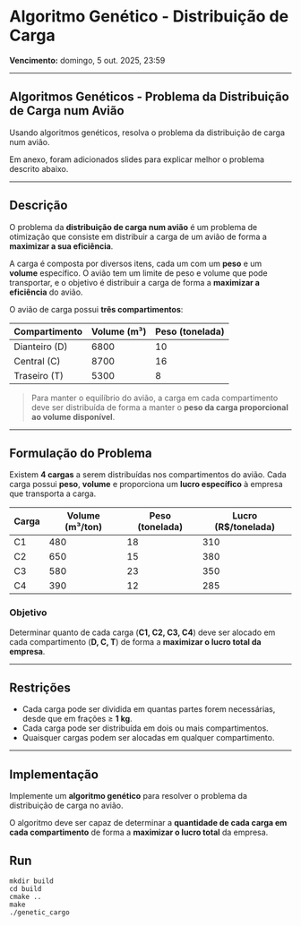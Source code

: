 # Algoritmo Genético - Distribuição de Carga

**Vencimento:** domingo, 5 out. 2025, 23:59

---

## Algoritmos Genéticos - Problema da Distribuição de Carga num Avião

Usando algoritmos genéticos, resolva o problema da distribuição de carga num avião.

Em anexo, foram adicionados slides para explicar melhor o problema descrito abaixo.

---

## Descrição

O problema da **distribuição de carga num avião** é um problema de otimização que consiste em distribuir a carga de um avião de forma a **maximizar a sua eficiência**.

A carga é composta por diversos itens, cada um com um **peso** e um **volume** específico.
O avião tem um limite de peso e volume que pode transportar, e o objetivo é distribuir a carga de forma a **maximizar a eficiência** do avião.

O avião de carga possui **três compartimentos**:

| Compartimento | Volume (m³) | Peso (tonelada) |
|---------------|-------------|-----------------|
| Dianteiro (D) | 6800        | 10              |
| Central (C)   | 8700        | 16              |
| Traseiro (T)  | 5300        | 8               |

> Para manter o equilíbrio do avião, a carga em cada compartimento deve ser distribuída de forma a manter o **peso da carga proporcional ao volume disponível**.

---

## Formulação do Problema

Existem **4 cargas** a serem distribuídas nos compartimentos do avião.
Cada carga possui **peso**, **volume** e proporciona um **lucro específico** à empresa que transporta a carga.

| Carga | Volume (m³/ton) | Peso (tonelada) | Lucro (R$/tonelada) |
|-------|-----------------|-----------------|---------------------|
| C1    | 480             | 18              | 310                 |
| C2    | 650             | 15              | 380                 |
| C3    | 580             | 23              | 350                 |
| C4    | 390             | 12              | 285                 |

### Objetivo

Determinar quanto de cada carga (**C1, C2, C3, C4**) deve ser alocado em cada compartimento (**D, C, T**) de forma a **maximizar o lucro total da empresa**.

---

## Restrições

- Cada carga pode ser dividida em quantas partes forem necessárias, desde que em frações ≥ **1 kg**.
- Cada carga pode ser distribuída em dois ou mais compartimentos.
- Quaisquer cargas podem ser alocadas em qualquer compartimento.

---

## Implementação

Implemente um **algoritmo genético** para resolver o problema da distribuição de carga no avião.

O algoritmo deve ser capaz de determinar a **quantidade de cada carga em cada compartimento** de forma a **maximizar o lucro total** da empresa.

## Run

```shell
mkdir build
cd build
cmake ..
make
./genetic_cargo
```
